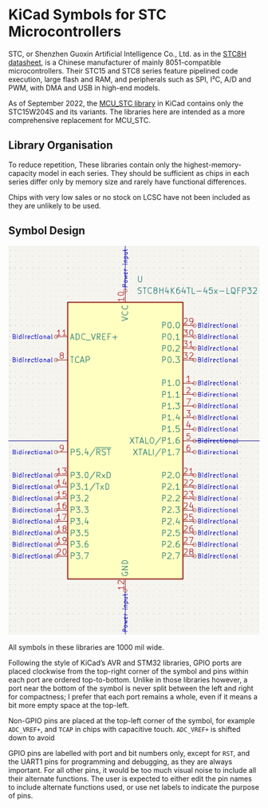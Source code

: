 # KiCad Symbols for STC Microcontrollers

STC, or Shenzhen Guoxin Artificial Intelligence Co., Ltd. as in the [STC8H datasheet](http://www.stcmcudata.com/STC8F-DATASHEET/STC8H-EN.pdf), is a Chinese manufacturer of mainly 8051-compatible microcontrollers. Their STC15 and STC8 series feature pipelined code execution, large flash and RAM, and peripherals such as SPI, I²C, A/D and PWM, with DMA and USB in high-end models.

As of September 2022, the [MCU_STC library](https://kicad.github.io/symbols/MCU_STC) in KiCad contains only the STC15W204S and its variants. The libraries here are intended as a more comprehensive replacement for MCU_STC.

## Library Organisation

To reduce repetition, These libraries contain only the highest-memory-capacity model in each series. They should be sufficient as chips in each series differ only by memory size and rarely have functional differences.

Chips with very low sales or no stock on LCSC have not been included as they are unlikely to be used.

## Symbol Design

![KiCad symbol of STC8H4K64TL-45I-LQFP32](stc8h4k64tl-45x-lqfp32.png)

All symbols in these libraries are 1000 mil wide.

Following the style of KiCad’s AVR and STM32 libraries, GPIO ports are placed clockwise from the top-right corner of the symbol and pins within each port are ordered top-to-bottom. Unlike in those libraries however, a port near the bottom of the symbol is never split between the left and right for compactness; I prefer that each port remains a whole, even if it means a bit more empty space at the top-left.

Non-GPIO pins are placed at the top-left corner of the symbol, for example `ADC_VREF+`, and `TCAP` in chips with capacitive touch. `ADC_VREF+` is shifted down to avoid 

GPIO pins are labelled with port and bit numbers only, except for `RST`, and the UART1 pins for programming and debugging, as they are always important. For all other pins, it would be too much visual noise to include all their alternate functions. The user is expected to either edit the pin names to include alternate functions used, or use net labels to indicate the purpose of pins.